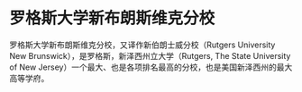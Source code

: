 # 罗格斯大学新布朗斯维克分校

罗格斯大学新布朗斯维克分校，又译作新伯朗士威分校（Rutgers University New Brunswick），是罗格斯，新泽西州立大学（Rutgers, The State University of New Jersey）一个最大、也是各项排名最高的分校，也是美国新泽西州的最大高等学府。